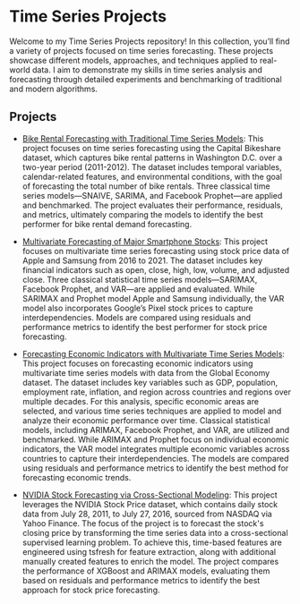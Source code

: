 # Time Series Projects

Welcome to my Time Series Projects repository! In this collection, you’ll find a variety of projects focused on time series forecasting. These projects showcase different models, approaches, and techniques applied to real-world data. I aim to demonstrate my skills in time series analysis and forecasting through detailed experiments and benchmarking of traditional and modern algorithms.

## Projects

- [Bike Rental Forecasting with Traditional Time Series Models](https://github.com/Sandrog112/Time-Series-Projects/blob/main/Bike%20Rental%20Forecasting%20-%20Traditional%20TS%20Models.ipynb): This project focuses on time series forecasting using the Capital Bikeshare dataset, which captures bike rental patterns in Washington D.C. over a two-year period (2011-2012). The dataset includes temporal variables, calendar-related features, and environmental conditions, with the goal of forecasting the total number of bike rentals. Three classical time series models—SNAIVE, SARIMA, and Facebook Prophet—are applied and benchmarked. The project evaluates their performance, residuals, and metrics, ultimately comparing the models to identify the best performer for bike rental demand forecasting.


- [Multivariate Forecasting of Major Smartphone Stocks](https://github.com/Sandrog112/Time-Series-Projects/blob/main/Multivariate%20Forecasting%20of%20Smartphone%20Stocks.ipynb): This project focuses on multivariate time series forecasting using stock price data of Apple and Samsung from 2016 to 2021. The dataset includes key financial indicators such as open, close, high, low, volume, and adjusted close. Three classical statistical time series models—SARIMAX, Facebook Prophet, and VAR—are applied and evaluated. While SARIMAX and Prophet model Apple and Samsung individually, the VAR model also incorporates Google’s Pixel stock prices to capture interdependencies. Models are compared using residuals and performance metrics to identify the best performer for stock price forecasting.


- [Forecasting Economic Indicators with Multivariate Time Series Models](https://github.com/Sandrog112/Time-Series-Projects/blob/main/Forecasting%20Economic%20Indicators%20-%20Multivariate%20TS%20Models.ipynb): This project focuses on forecasting economic indicators using multivariate time series models with data from the Global Economy dataset. The dataset includes key variables such as GDP, population, employment rate, inflation, and region across countries and regions over multiple decades. For this analysis, specific economic areas are selected, and various time series techniques are applied to model and analyze their economic performance over time. Classical statistical models, including ARIMAX, Facebook Prophet, and VAR, are utilized and benchmarked. While ARIMAX and Prophet focus on individual economic indicators, the VAR model integrates multiple economic variables across countries to capture their interdependencies. The models are compared using residuals and performance metrics to identify the best method for forecasting economic trends.


- [NVIDIA Stock Forecasting via Cross-Sectional Modeling](https://github.com/Sandrog112/Time-Series-Projects/blob/main/NVIDIA%20Stock%20Forecasting%20via%20Cross-Sectional%20Modeling.ipynb): This project leverages the NVIDIA Stock Price dataset, which contains daily stock data from July 28, 2011, to July 27, 2016, sourced from NASDAQ via Yahoo Finance. The focus of the project is to forecast the stock's closing price by transforming the time series data into a cross-sectional supervised learning problem. To achieve this, time-based features are engineered using tsfresh for feature extraction, along with additional manually created features to enrich the model. The project compares the performance of XGBoost and ARIMAX models, evaluating them based on residuals and performance metrics to identify the best approach for stock price forecasting.
